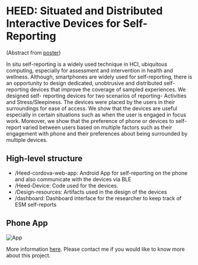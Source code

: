 HEED: Situated and Distributed Interactive Devices for Self-Reporting
===
(Abstract from [poster](https://dl.acm.org/citation.cfm?id=3123162))

In situ self-reporting is a widely used technique in HCI, ubiquitous computing, especially for assessment and intervention in health and wellness. Although, smartphones are widely used for self-reporting, there is an opportunity to design dedicated, unobtrusive and distributed self-reporting devices that improve the coverage of sampled experiences. We designed self- reporting devices for two scenarios of reporting- Activities and Stress/Sleepiness. The devices were placed by the users in their surroundings for ease of access. We show that the devices are useful especially in certain situations such as when the user is engaged in focus work. Moreover, we show that the preference of phone or devices to self-report varied between users based on multiple factors such as their engagement with phone and their preferences about being surrounded by multiple devices.

## High-level structure
- /Heed-cordova-web-app: Android App for self-reporting on the phone and also communicate with the devices via BLE
- /Heed-Device: Code used for the devices.
- /Design-resources: Artifacts used in the design of the devices
- /dashboard: Dashboard interface for the researcher to keep track of ESM self-reports

## Phone App
![App](//gauravparuthi.com/images/heed/phone-app.png)


More information [here](http://gauravparuthi.com/HEED). Please contact me if you would like to know more about this project.